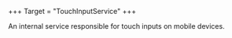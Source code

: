 +++
Target = "TouchInputService"
+++

An internal service responsible for touch inputs on mobile devices.
